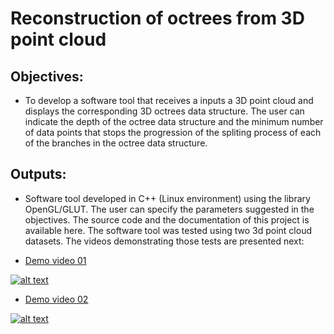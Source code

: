 # Reconstruction of octrees from 3D point cloud

## Objectives:

- To develop a software tool that receives a inputs a 3D point cloud and displays the corresponding 3D octrees data structure. The user can indicate the depth of the octree data structure and the minimum number of data points that stops the progression of the spliting process of each of the branches in the octree data structure.



## Outputs:

- Software tool developed in C++ (Linux environment) using the library OpenGL/GLUT. The user can specify the parameters suggested in the objectives. The source code and the documentation of this project is available here. The software tool was tested using two 3d point cloud datasets. The videos demonstrating those tests are presented next:

- [Demo video 01](https://youtu.be/ttVZqsft5TA)

[![alt text](https://img.youtube.com/vi/ttVZqsft5TA/0.jpg)](https://youtu.be/ttVZqsft5TA)


- [Demo video 02](https://youtu.be/iQ7Tu-Sr8IY)

[![alt text](https://img.youtube.com/vi/iQ7Tu-Sr8IY/0.jpg)](https://youtu.be/iQ7Tu-Sr8IY)
